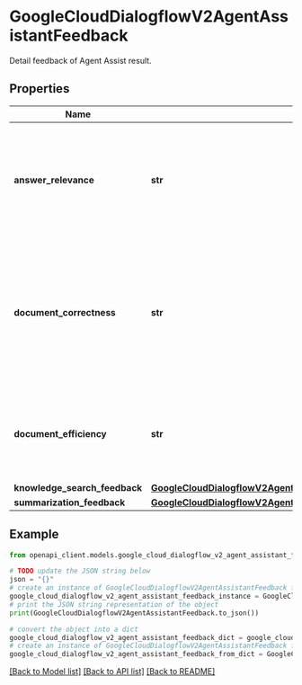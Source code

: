 # GoogleCloudDialogflowV2AgentAssistantFeedback

Detail feedback of Agent Assist result.

## Properties

Name | Type | Description | Notes
------------ | ------------- | ------------- | -------------
**answer_relevance** | **str** | Optional. Whether or not the suggested answer is relevant. For example: * Query: \&quot;Can I change my mailing address?\&quot; * Suggested document says: \&quot;Items must be returned/exchanged within 60 days of the purchase date.\&quot; * answer_relevance: AnswerRelevance.IRRELEVANT | [optional] 
**document_correctness** | **str** | Optional. Whether or not the information in the document is correct. For example: * Query: \&quot;Can I return the package in 2 days once received?\&quot; * Suggested document says: \&quot;Items must be returned/exchanged within 60 days of the purchase date.\&quot; * Ground truth: \&quot;No return or exchange is allowed.\&quot; * [document_correctness]: INCORRECT | [optional] 
**document_efficiency** | **str** | Optional. Whether or not the suggested document is efficient. For example, if the document is poorly written, hard to understand, hard to use or too long to find useful information, document_efficiency is DocumentEfficiency.INEFFICIENT. | [optional] 
**knowledge_search_feedback** | [**GoogleCloudDialogflowV2AgentAssistantFeedbackKnowledgeSearchFeedback**](GoogleCloudDialogflowV2AgentAssistantFeedbackKnowledgeSearchFeedback.md) |  | [optional] 
**summarization_feedback** | [**GoogleCloudDialogflowV2AgentAssistantFeedbackSummarizationFeedback**](GoogleCloudDialogflowV2AgentAssistantFeedbackSummarizationFeedback.md) |  | [optional] 

## Example

```python
from openapi_client.models.google_cloud_dialogflow_v2_agent_assistant_feedback import GoogleCloudDialogflowV2AgentAssistantFeedback

# TODO update the JSON string below
json = "{}"
# create an instance of GoogleCloudDialogflowV2AgentAssistantFeedback from a JSON string
google_cloud_dialogflow_v2_agent_assistant_feedback_instance = GoogleCloudDialogflowV2AgentAssistantFeedback.from_json(json)
# print the JSON string representation of the object
print(GoogleCloudDialogflowV2AgentAssistantFeedback.to_json())

# convert the object into a dict
google_cloud_dialogflow_v2_agent_assistant_feedback_dict = google_cloud_dialogflow_v2_agent_assistant_feedback_instance.to_dict()
# create an instance of GoogleCloudDialogflowV2AgentAssistantFeedback from a dict
google_cloud_dialogflow_v2_agent_assistant_feedback_from_dict = GoogleCloudDialogflowV2AgentAssistantFeedback.from_dict(google_cloud_dialogflow_v2_agent_assistant_feedback_dict)
```
[[Back to Model list]](../README.md#documentation-for-models) [[Back to API list]](../README.md#documentation-for-api-endpoints) [[Back to README]](../README.md)


